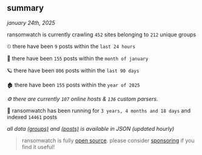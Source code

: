 
## summary
_january 24th, 2025_

ransomwatch is currently crawling `452` sites belonging to `212` unique groups

⏲ there have been `9` posts within the `last 24 hours`

🦈 there have been `155` posts within the `month of january`

🪐 there have been `806` posts within the `last 90 days`

🏚 there have been `155` posts within the `year of 2025`

_⚙️ there are currently `107` online hosts & `136` custom parsers._

🦕 ransomwatch has been running for `3 years, 4 months and 18 days` and indexed `14461` posts

_all data  [(groups)](http://ransomwhat.telemetry.ltd/groups) and [(posts)](http://ransomwhat.telemetry.ltd/posts) is available in JSON (updated hourly)_

> ransomwatch is fully [open source](https://github.com/joshhighet/ransomwatch#ransomwatch--). please consider [sponsoring](https://github.com/sponsors/joshhighet) if you find it useful!
